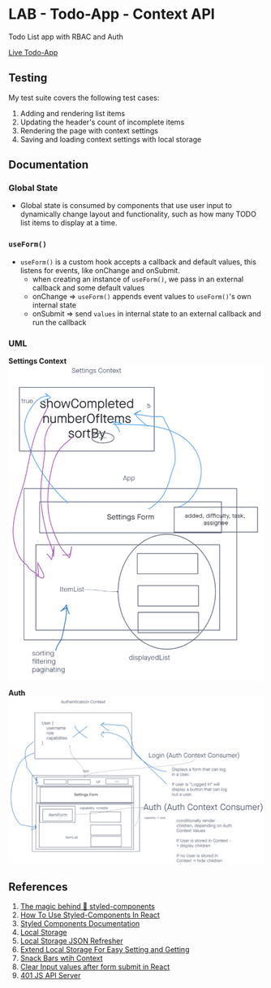 # LAB - Todo-App - Context API

Todo List app with RBAC and Auth

[Live Todo-App](https://rhea-todo-app.netlify.app/)



## Testing

My test suite covers the following test cases:

1. Adding and rendering list items
2. Updating the header's count of incomplete items
3. Rendering the page with context settings
4. Saving and loading context settings with local storage

## Documentation

### Global State

- Global state is consumed by components that use user input to dynamically change layout and functionality, such as how many TODO list items to display at a time.

### `useForm()`

- `useForm()` is a custom hook accepts a callback and default values, this listens for events, like onChange and onSubmit.
  - when creating an instance of `useForm()`, we pass in an external callback and some default values
  - onChange => `useForm()` appends event values to `useForm()`'s own internal state
  - onSubmit => send `values` in internal state to an external callback and run the callback

### UML

**Settings Context**
![Context](./images/context.png "Context")

**Auth**
![Auth](./images/auth.png "Auth")

## References

1. [The magic behind 💅 styled-components](https://mxstbr.blog/2016/11/styled-components-magic-explained/)
2. [How To Use Styled-Components In React](https://www.smashingmagazine.com/2020/07/styled-components-react/)
3. [Styled Components Documentation](https://styled-components.com/docs)
4. [Local Storage](https://www.w3schools.com/html/html5_webstorage.asp)
5. [Local Storage JSON Refresher](https://stackoverflow.com/a/2010948)
6. [Extend Local Storage For Easy Setting and Getting](https://stackoverflow.com/a/2010994)
7. [Snack Bars wtih Context](https://medium.com/swlh/snackbars-in-react-an-exercise-in-hooks-and-context-299b43fd2a2b)
8. [Clear Input values after form submit in React](https://bobbyhadz.com/blog/react-clear-input-after-submit#:~:text=To%20clear%20input%20values%20after,state%20variables%20to%20empty%20strings.)
9. [401 JS API Server](https://api-js401.herokuapp.com/api/v1/todo)
